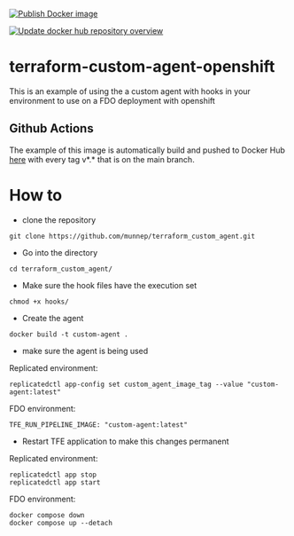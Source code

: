 [![Publish Docker image](https://github.com/munnep/terraform_custom_agent/actions/workflows/docker_build_image.yaml/badge.svg)](https://github.com/munnep/terraform_custom_agent-openshift/actions/workflows/docker_build_image.yaml)

[![Update docker hub repository overview](https://github.com/munnep/terraform_custom_agent/actions/workflows/docker_description.yaml/badge.svg)](https://github.com/munnep/terraform_custom_agent-openshift/actions/workflows/docker_description.yaml)

# terraform-custom-agent-openshift

This is an example of using the a custom agent with hooks in your environment to use on a FDO deployment with openshift


## Github Actions
The example of this image is automatically build and pushed to Docker Hub [here](https://hub.docker.com/repository/docker/patrickmunne/custom-agent/general) with every tag v*.* that is on the main branch. 


# How to

- clone the repository
```
git clone https://github.com/munnep/terraform_custom_agent.git
```
- Go into the directory
```
cd terraform_custom_agent/
```
- Make sure the hook files have the execution set
```
chmod +x hooks/
```
- Create the agent
```
docker build -t custom-agent .
```
- make sure the agent is being used

Replicated environment:
```
replicatedctl app-config set custom_agent_image_tag --value "custom-agent:latest"
```

FDO environment:
```
TFE_RUN_PIPELINE_IMAGE: "custom-agent:latest"
```
- Restart TFE application to make this changes permanent

Replicated environment:
```
replicatedctl app stop
replicatedctl app start
```

FDO environment:
```
docker compose down
docker compose up --detach
```
